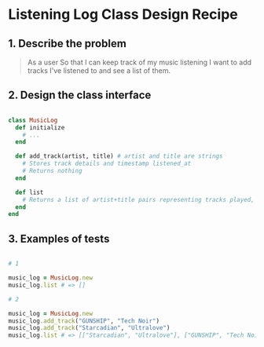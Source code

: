 # Listening Log Class Design Recipe

## 1. Describe the problem

> As a user
> So that I can keep track of my music listening
> I want to add tracks I've listened to and see a list of them.

## 2. Design the class interface

```ruby

class MusicLog
  def initialize
    # ...
  end

  def add_track(artist, title) # artist and title are strings
    # Stores track details and timestamp listened_at
    # Returns nothing
  end

  def list
    # Returns a list of artist+title pairs representing tracks played, most recent first
  end
end

```

## 3. Examples of tests

```ruby

# 1

music_log = MusicLog.new
music_log.list # => []

# 2

music_log = MusicLog.new
music_log.add_track("GUNSHIP", "Tech Noir")
music_log.add_track("Starcadian", "Ultralove")
music_log.list # => [["Starcadian", "Ultralove"], ["GUNSHIP", "Tech Noir"]]

```

